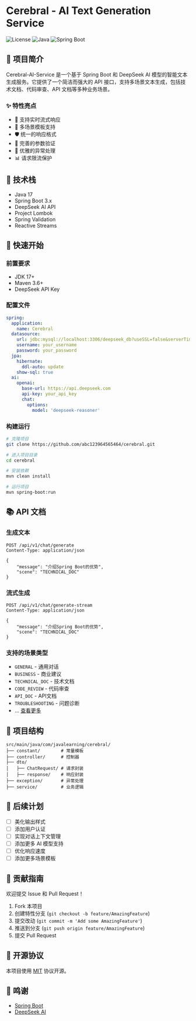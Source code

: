 # Cerebral - AI Text Generation Service

![License](https://img.shields.io/badge/license-MIT-blue.svg)
![Java](https://img.shields.io/badge/Java-17-orange.svg)
![Spring Boot](https://img.shields.io/badge/Spring%20Boot-3.x-brightgreen.svg)

## 🌟 项目简介

Cerebral-AI-Service 是一个基于 Spring Boot 和 DeepSeek AI 模型的智能文本生成服务。它提供了一个简洁而强大的 API 接口，支持多场景文本生成，包括技术文档、代码审查、API 文档等多种业务场景。

### ✨ 特性亮点

- 🚀 支持实时流式响应
- 🎯 多场景模板支持
- 🛡️ 统一的响应格式
- 📝 完善的参数验证
- 🔄 优雅的异常处理
- 📊 请求限流保护

## 🔧 技术栈

- Java 17
- Spring Boot 3.x
- DeepSeek AI API
- Project Lombok
- Spring Validation
- Reactive Streams

## 🚀 快速开始

### 前置要求

- JDK 17+
- Maven 3.6+
- DeepSeek API Key

### 配置文件

```yaml
spring:
  application:
    name: Cerebral
  datasource:
    url: jdbc:mysql://localhost:3306/deepseek_db?useSSL=false&serverTimezone=UTC
    username: your_username
    password: your_password
  jpa:
    hibernate:
      ddl-auto: update
    show-sql: true
  ai:
    openai:
      base-url: https://api.deepseek.com
      api-key: your_api_key
      chat:
        options:
          model: 'deepseek-reasoner'
```

### 构建运行

```bash
# 克隆项目
git clone https://github.com/abc123964565464/cerebral.git

# 进入项目目录
cd cerebral

# 安装依赖
mvn clean install

# 运行项目
mvn spring-boot:run
```

## 📚 API 文档

### 生成文本

```http
POST /api/v1/chat/generate
Content-Type: application/json

{
    "message": "介绍Spring Boot的优势",
    "scene": "TECHNICAL_DOC"
}
```

### 流式生成

```http
POST /api/v1/chat/generate-stream
Content-Type: application/json

{
    "message": "介绍Spring Boot的优势",
    "scene": "TECHNICAL_DOC"
}
```

### 支持的场景类型

- `GENERAL` - 通用对话
- `BUSINESS` - 商业建议
- `TECHNICAL_DOC` - 技术文档
- `CODE_REVIEW` - 代码审查
- `API_DOC` - API文档
- `TROUBLESHOOTING` - 问题诊断
- ... [查看更多](#场景类型)

## 🎯 项目结构

```
src/main/java/com/javalearning/cerebral/
├── constant/        # 常量模板
├── controller/      # 控制器
├── dto/      
│   ├── ChatRequest/ # 请求封装
│   ├── response/    # 响应封装
├── exception/       # 异常处理
├── service/         # 业务逻辑

```

## 🔮 后续计划

- [ ] 美化输出样式
- [ ] 添加用户认证
- [ ] 实现对话上下文管理
- [ ] 添加更多 AI 模型支持
- [ ] 优化响应速度
- [ ] 添加更多场景模板

## 🤝 贡献指南

欢迎提交 Issue 和 Pull Request！

1. Fork 本项目
2. 创建特性分支 (`git checkout -b feature/AmazingFeature`)
3. 提交改动 (`git commit -m 'Add some AmazingFeature'`)
4. 推送到分支 (`git push origin feature/AmazingFeature`)
5. 提交 Pull Request

## 📄 开源协议

本项目使用 [MIT](LICENSE) 协议开源。

## 🙏 鸣谢

- [Spring Boot](https://spring.io/projects/spring-boot)
- [DeepSeek AI](https://deepseek.com)
```